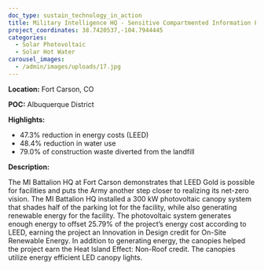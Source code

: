 ```yaml
---
doc_type: sustain_technology_in_action
title: Military Intelligence HQ - Sensitive Compartmented Information Facility (SCIF)
project_coordinates: 38.7420537,-104.7944445
categories:
  - Solar Photovoltaic
  - Solar Hot Water
carousel_images:
  - /admin/images/uploads/17.jpg
---
```


**Location:** Fort Carson, CO

**POC:** Albuquerque District

**Highlights:**

- 47.3% reduction in energy costs (LEED)
- 48.4% reduction in water use
- 79.0% of construction waste diverted from the landfill

**Description:**

The MI Battalion HQ at Fort Carson demonstrates that LEED Gold is possible for facilities and puts the Army another step closer to realizing its net-zero vision. The MI Battalion HQ installed a 300 kW photovoltaic canopy system that shades half of the parking lot for the facility, while also generating renewable energy for the facility. The photovoltaic system generates enough energy to offset 25.79% of the project’s energy cost according to LEED, earning the project an Innovation in Design credit for On-Site Renewable Energy. In addition to generating energy, the canopies helped the project earn the Heat Island Effect: Non-Roof credit. The canopies utilize energy efficient LED canopy lights.

